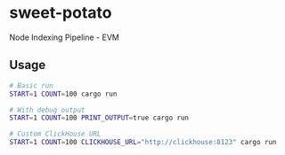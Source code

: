 # sweet-potato
Node Indexing Pipeline - EVM


## Usage

```bash
# Basic run
START=1 COUNT=100 cargo run

# With debug output
START=1 COUNT=100 PRINT_OUTPUT=true cargo run

# Custom ClickHouse URL
START=1 COUNT=100 CLICKHOUSE_URL="http://clickhouse:8123" cargo run
```
